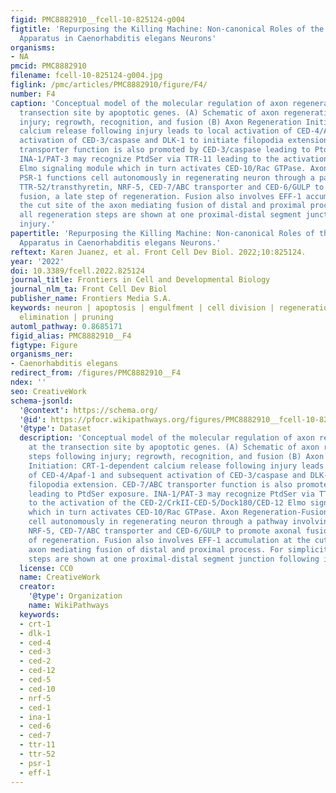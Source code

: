 ```yaml
---
figid: PMC8882910__fcell-10-825124-g004
figtitle: 'Repurposing the Killing Machine: Non-canonical Roles of the Cell Death
  Apparatus in Caenorhabditis elegans Neurons'
organisms:
- NA
pmcid: PMC8882910
filename: fcell-10-825124-g004.jpg
figlink: /pmc/articles/PMC8882910/figure/F4/
number: F4
caption: 'Conceptual model of the molecular regulation of axon regeneration at the
  transection site by apoptotic genes. (A) Schematic of axon regeneration steps following
  injury; regrowth, recognition, and fusion (B) Axon Regeneration Initiation: CRT-1-dependent
  calcium release following injury leads to local activation of CED-4/Apaf-1 and subsequent
  activation of CED-3/caspase and DLK-1 to initiate filopodia extension. CED-7/ABC
  transporter function is also promoted by CED-3/caspase leading to PtdSer exposure.
  INA-1/PAT-3 may recognize PtdSer via TTR-11 leading to the activation of the CED-2/CrkII-CED-5/Dock180/CED-12
  Elmo signaling module which in turn activates CED-10/Rac GTPase. Axon Regeneration-Fusion:
  PSR-1 functions cell autonomously in regenerating neuron through a pathway involving
  TTR-52/transthyretin, NRF-5, CED-7/ABC transporter and CED-6/GULP to promote axonal
  fusion, a late step of regeneration. Fusion also involves EFF-1 accumulation at
  the cut site of the axon mediating fusion of distal and proximal process. For simplicity,
  all regeneration steps are shown at one proximal-distal segment junction following
  injury.'
papertitle: 'Repurposing the Killing Machine: Non-canonical Roles of the Cell Death
  Apparatus in Caenorhabditis elegans Neurons.'
reftext: Karen Juanez, et al. Front Cell Dev Biol. 2022;10:825124.
year: '2022'
doi: 10.3389/fcell.2022.825124
journal_title: Frontiers in Cell and Developmental Biology
journal_nlm_ta: Front Cell Dev Biol
publisher_name: Frontiers Media S.A.
keywords: neuron | apoptosis | engulfment | cell division | regeneration | localized
  elimination | pruning
automl_pathway: 0.8685171
figid_alias: PMC8882910__F4
figtype: Figure
organisms_ner:
- Caenorhabditis elegans
redirect_from: /figures/PMC8882910__F4
ndex: ''
seo: CreativeWork
schema-jsonld:
  '@context': https://schema.org/
  '@id': https://pfocr.wikipathways.org/figures/PMC8882910__fcell-10-825124-g004.html
  '@type': Dataset
  description: 'Conceptual model of the molecular regulation of axon regeneration
    at the transection site by apoptotic genes. (A) Schematic of axon regeneration
    steps following injury; regrowth, recognition, and fusion (B) Axon Regeneration
    Initiation: CRT-1-dependent calcium release following injury leads to local activation
    of CED-4/Apaf-1 and subsequent activation of CED-3/caspase and DLK-1 to initiate
    filopodia extension. CED-7/ABC transporter function is also promoted by CED-3/caspase
    leading to PtdSer exposure. INA-1/PAT-3 may recognize PtdSer via TTR-11 leading
    to the activation of the CED-2/CrkII-CED-5/Dock180/CED-12 Elmo signaling module
    which in turn activates CED-10/Rac GTPase. Axon Regeneration-Fusion: PSR-1 functions
    cell autonomously in regenerating neuron through a pathway involving TTR-52/transthyretin,
    NRF-5, CED-7/ABC transporter and CED-6/GULP to promote axonal fusion, a late step
    of regeneration. Fusion also involves EFF-1 accumulation at the cut site of the
    axon mediating fusion of distal and proximal process. For simplicity, all regeneration
    steps are shown at one proximal-distal segment junction following injury.'
  license: CC0
  name: CreativeWork
  creator:
    '@type': Organization
    name: WikiPathways
  keywords:
  - crt-1
  - dlk-1
  - ced-4
  - ced-3
  - ced-2
  - ced-12
  - ced-5
  - ced-10
  - nrf-5
  - ced-1
  - ina-1
  - ced-6
  - ced-7
  - ttr-11
  - ttr-52
  - psr-1
  - eff-1
---
```


